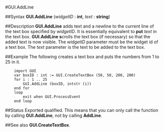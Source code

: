 
#GUI.AddLine

##Syntax
**GUI.AddLine** (_widgetID_ : **int**, _text_ : **string**)



##Description
**GUI.AddLine** adds text and a newline to the current line of the text box specified by _widgetID_. It is essentially equivalent to **put** _text_ in the text box. **GUI.AddLine s**crolls the text box (if necessary) so that the added text is now visible. The _widgetID_ parameter must be the widget id of a text box. The _text_ parameter is the text to be added to the text box.



##Example
The following creates a text box and puts the numbers from 1 to 25 in it.



        import GUI
        var boxID : int := GUI.CreateTextBox (50, 50, 200, 200)
        for i : 1 .. 25
            GUI.AddLine (boxID, intstr (i))
        end for
        loop
            exit when GUI.ProcessEvent
        end loop
##Status
Exported qualified.
This means that you can only call the function by calling **GUI.AddLine**, not by calling **AddLine**.



##See also
**GUI.CreateTextBox**.


